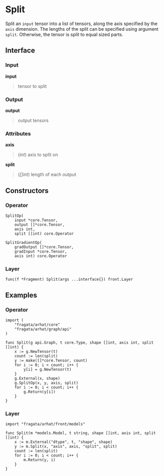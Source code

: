 
# Split

Split an `input` tensor into a list of tensors, along the axis specified by the `axis` dimension. 
The lengths of the split can be specified using argument `split`. 
Otherwise, the tensor is split to equal sized parts.

## Interface

### Input

**input**

>tensor to split

### Output

**output**

>output tensors

### Attributes

**axis**

>(*int*) axis to split on

**split**

>(*[]int*) length of each output

## Constructors

### Operator


```
SplitOp(
    input *core.Tensor,
    output []*core.Tensor,
    axis int,
    split []int) core.Operator

SplitGradientOp(
    gradOutput []*core.Tensor,
    gradInput *core.Tensor,
    axis int) core.Operator
```


### Layer


```
func(f *Fragment) Split(args ...interface{}) front.Layer
```


## Examples

### Operator


```
import (
    "fragata/arhat/core"
    "fragata/arhat/graph/api"
)

func Split(g api.Graph, t core.Type, shape []int, axis int, split []int) {
    x := g.NewTensor(t)
    count := len(split)
    y := make([]*core.Tensor, count)
    for i := 0; i < count; i++ {
        y[i] = g.NewTensor(t)
    }
    g.External(x, shape)
    g.SplitOp(x, y, axis, split)
    for i := 0; i < count; i++ {
        g.Return(y[i])
    }
}
```


### Layer


```
import "fragata/arhat/front/models"

func Split(m *models.Model, t string, shape []int, axis int, split []int) {
    x := m.External("dtype", t, "shape", shape)
    y := m.Split(x, "axis", axis, "split", split)
    count := len(split)
    for i := 0; i < count; i++ {
        m.Return(y, i)
    }
}
```


